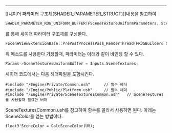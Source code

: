 ---
[[셰이더 파라미터 구조체(SHADER_PARAMETER_STRUCT)]]내용을 참고하여
```cpp
SHADER_PARAMETER_RDG_UNIFORM_BUFFER(FSceneTextureUniformParameters, SceneTexturesUniformBuffer)
```
를 통해 셰이더 파라미터 구조체를 구성한다.

```cpp
FSceneViewExtensionBase::PrePostProcessPass_RenderThread(FRDGBuilder& GraphBuilder, const FSceneView& InView, const FPostProcessingInputs& Inputs)
```
위 메소드를 사용한다 가정할때, 파라미터는 아래와 같이 바인딩 할 수 있다.
```cpp
Params->SceneTexturesUniformBuffer = Inputs.SceneTextures;
```

셰이더 코드에서는 다음 헤더파일을 포함시킨다.
```
#include "/Engine/Private/Common.ush"      // 필수 헤더
#include "/Engine/Public/Platform.ush"     // 필수 헤더
#include "/Engine/Private/SceneTexturesCommon.ush"   // SceneTextures를 사용할때 필요한 버퍼
```

SceneTexturesCommon.ush를 참고하여 함수를 골라서 사용하면 된다. 아래는 SceneColor를 얻는 방법이다.
```
float3 SceneColor = CalcSceneColor(UV);
```
